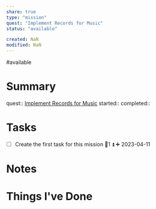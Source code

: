 ```yaml
---
share: true
type: "mission"
quest: "Implement Records for Music"
status: "available"

created: NaN 
modified: NaN
---
```

#available 
# Summary
quest:: [Implement Records for Music](./Implement%20Records%20for%20Music.md)
started:: 
completed::
# Tasks
- [ ] Create the first task for this mission 🥄1 ⏫ ➕ 2023-04-11

# Notes

# Things I've Done